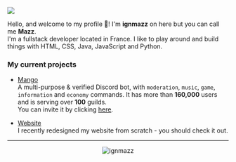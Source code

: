 ![](https://raw.githubusercontent.com/ma15fo43/ma15fo43/master/medias/github_banner.png)

Hello, and welcome to my profile 👋! I'm **ignmazz** on here but you can call me **Mazz**. 
<br>I'm a fullstack developer located in France. I like to play around and build things with HTML, CSS, Java, JavaScript and Python.

### My current projects
- [Mango](https://github.com/Ma15fo43/Mango)
<br>A multi-purpose & verified Discord bot, with `moderation`, `music`, `game`, `information` and `economy` commands. It has more than **160,000** users and is serving over **100** guilds. <br>You can invite it by clicking [here](https://discord.com/oauth2/authorize?client_id=497443144632238090&permissions=8&scope=bot).

- [Website](https://github.com/Ma15fo43/ma15fo43.github.io)
<br>I recently redesigned my website from scratch - you should check it out.

<hr>
<p align="center">
  <img src="https://github-readme-stats.vercel.app/api?username=ignmazz&show_icons=true%20alt=ignmazz" alt="ignmazz" weight="670px"/>
</p>
